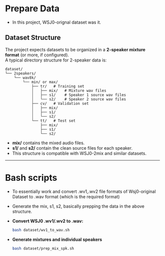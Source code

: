 # Prepare Data

- In this project, WSJ0-orignal dataset was it.
  
## Dataset Structure

The project expects datasets to be organized in a **2-speaker mixture format** (or more, if configured).  
A typical directory structure for 2-speaker data is:

```
dataset/
└── 2speakers/
    └── wav8k/
        └── min/ or max/
            ├── tr/   # Training set
            │   ├── mix/   # Mixture wav files
            │   ├── s1/    # Speaker 1 source wav files
            │   └── s2/    # Speaker 2 source wav files
            ├── cv/   # Validation set
            │   ├── mix/
            │   ├── s1/
            │   └── s2/
            └── tt/   # Test set
                ├── mix/
                ├── s1/
                └── s2/
```
- **mix/** contains the mixed audio files.
- **s1/** and **s2/** contain the clean source files for each speaker.
- This structure is compatible with WSJ0-2mix and similar datasets.

---

# Bash scripts
- To essentially work and convert .wv1,.wv2 file formats of Wsj0-original Dataset to .wav format (which is the required format)
- Generate the mix, s1, s2, basically prepping the data in the above structure.

- **Convert WSJ0 .wv1/.wv2 to .wav:**
  ```bash
  bash dataset/wv1_to_wav.sh
  ```
- **Generate mixtures and individual speakers**
  ```bash
  bash dataset/prep_mix_spk.sh
